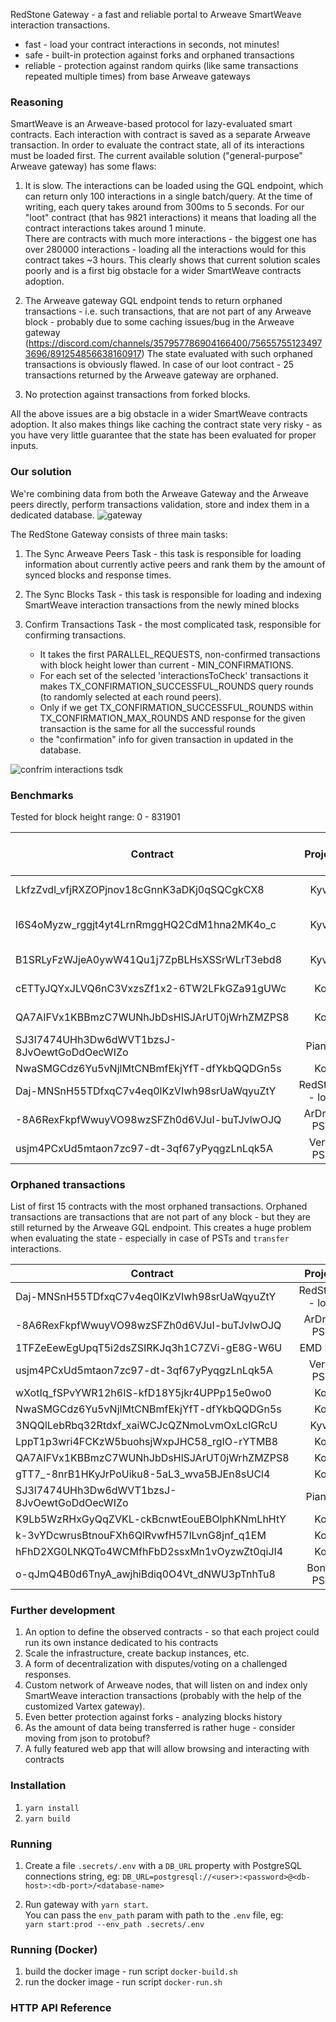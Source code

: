 RedStone Gateway - a fast and reliable portal to Arweave SmartWeave interaction transactions.

- fast - load your contract interactions in seconds, not minutes!
- safe - built-in protection against forks and orphaned transactions
- reliable - protection against random quirks (like same transactions repeated multiple times) from base Arweave
  gateways

### Reasoning

SmartWeave is an Arweave-based protocol for lazy-evaluated smart contracts. Each interaction with contract is saved as a
separate Arweave transaction. In order to evaluate the contract state, all of its interactions must be loaded first. The
current available solution ("general-purpose" Arweave gateway)
has some flaws:

1. It is slow. The interactions can be loaded using the GQL endpoint, which can return only 100 interactions in a single
   batch/query. At the time of writing, each query takes around from 300ms to 5 seconds. For
   our "loot" contract (that has 9821 interactions) it means that loading all the contract interactions takes around 1 minute.  
   There are contracts with much more interactions - the biggest one has over 280000 interactions - loading all the
   interactions would for this contract takes ~3 hours. This clearly shows that current solution
   scales poorly and is a first big obstacle for a wider SmartWeave contracts adoption.

2. The Arweave gateway GQL endpoint tends to return orphaned transactions - i.e. such transactions, that are not part of
   any Arweave block - probably due to some caching issues/bug in the Arweave
   gateway (https://discord.com/channels/357957786904166400/756557551234973696/891254856638160917)
   The state evaluated with such orphaned transactions is obviously flawed. In case of our loot contract - 25
   transactions returned by the Arweave gateway are orphaned.

3. No protection against transactions from forked blocks.

All the above issues are a big obstacle in a wider SmartWeave contracts adoption. It also makes things like caching the
contract state very risky - as you have very little guarantee that the state has been evaluated for proper inputs.

### Our solution

We're combining data from both the Arweave Gateway and the Arweave peers directly, perform transactions validation,
store and index them in a dedicated database.
![gateway](./docs/gateway.png)

The RedStone Gateway consists of three main tasks:

1. The Sync Arweave Peers Task - this task is responsible for loading information about currently active peers and rank
   them by the amount of synced blocks and response times.
2. The Sync Blocks Task - this task is responsible for loading and indexing SmartWeave interaction transactions from the
   newly mined blocks
3. Confirm Transactions Task - the most complicated task, responsible for confirming transactions.

   - It takes the first PARALLEL_REQUESTS, non-confirmed transactions with block height lower than current -
     MIN_CONFIRMATIONS.
   - For each set of the selected 'interactionsToCheck' transactions it makes TX_CONFIRMATION_SUCCESSFUL_ROUNDS query
     rounds (to randomly selected at each round peers).
   - Only if we get TX_CONFIRMATION_SUCCESSFUL_ROUNDS within TX_CONFIRMATION_MAX_ROUNDS AND response for the given
     transaction is the same for all the successful rounds

   * the "confirmation" info for given transaction in updated in the database.

![confrim interactions tsdk](./docs/conf_task.png) 

### Benchmarks

Tested for block height range: 0 - 831901

| Contract                                    |     Project     | Interactions |   Arweave GW | RedStone GW - 1st. load | RedStone GW - cache |
| ------------------------------------------- | :-------------: | -----------: | -----------: | ----------------------: | ------------------: |
| LkfzZvdl_vfjRXZOPjnov18cGnnK3aDKj0qSQCgkCX8 |      Kyve       |       281129 |  3h 7min 39s |               1 min 27s |                  8s |
| l6S4oMyzw_rggjt4yt4LrnRmggHQ2CdM1hna2MK4o_c |      Kyve       |       194326 | 2h 32min 54s |                     46s |                  6s |
| B1SRLyFzWJjeA0ywW41Qu1j7ZpBLHsXSSrWLrT3ebd8 |      Kyve       |        93098 |    38min 22s |                     16s |                  3s |
| cETTyJQYxJLVQ6nC3VxzsZf1x2-6TW2LFkGZa91gUWc |       Koi       |        22403 |     3min 15s |                      2s |                  1s |
| QA7AIFVx1KBBmzC7WUNhJbDsHlSJArUT0jWrhZMZPS8 |       Koi       |        12228 |     1min 25s |                      1s |               582ms |
| SJ3l7474UHh3Dw6dWVT1bzsJ-8JvOewtGoDdOecWIZo |     Pianity     |        10924 |     1min 13s |                      1s |               670ms |
| NwaSMGCdz6Yu5vNjlMtCNBmfEkjYfT-dfYkbQQDGn5s |       Koi       |        10137 |      1min 5s |                      1s |               491ms |
| Daj-MNSnH55TDfxqC7v4eq0lKzVIwh98srUaWqyuZtY | RedStone - loot |         9821 |      1min 1s |                   834ms |               358ms |
| -8A6RexFkpfWwuyVO98wzSFZh0d6VJuI-buTJvlwOJQ |   ArDrive PST   |         4786 |          20s |                   710ms |               190ms |
| usjm4PCxUd5mtaon7zc97-dt-3qf67yPyqgzLnLqk5A |    Verto PST    |         1041 |           3s |                   459ms |               142ms |

### Orphaned transactions

List of first 15 contracts with the most orphaned transactions. Orphaned transactions are transactions that are not part
of any block - but they are still returned by the Arweave GQL endpoint.
This creates a huge problem when evaluating the state - especially in case of PSTs and `transfer` interactions.

| Contract                                     |     Project     | Orphans |
| -------------------------------------------- | :-------------: | ------: |
| Daj-MNSnH55TDfxqC7v4eq0lKzVIwh98srUaWqyuZtY  | RedStone - loot |      25 |
| -8A6RexFkpfWwuyVO98wzSFZh0d6VJuI-buTJvlwOJQ  |   ArDrive PST   |       9 |
| 1TFZeEewEgUpqT5i2dsZSIRKJq3h1C7ZVi-gE8G-W6U  |     EMD PST     |       8 |
| usjm4PCxUd5mtaon7zc97-dt-3qf67yPyqgzLnLqk5A  |    Verto PST    |       8 |
| wXotIq_fSPvYWR12h6IS-kfD18Y5jkr4UPPp15e0wo0  |       Koi       |       7 |
| NwaSMGCdz6Yu5vNjlMtCNBmfEkjYfT-dfYkbQQDGn5s  |       Koi       |       6 |
| 3NQQlLebRbq32Rtdxf_xaiWCJcQZNmoLvmOxLclGRcU  |      Kyve       |       5 |
| LppT1p3wri4FCKzW5buohsjWxpJHC58_rgIO-rYTMB8  |       Koi       |       5 |
| QA7AIFVx1KBBmzC7WUNhJbDsHlSJArUT0jWrhZMZPS8  |       Koi       |       4 |
| gTT7\_-8nrB1HKyJrPoUiku8-5aL3_wva5BJEn8sUCl4 |       Koi       |       4 |
| SJ3l7474UHh3Dw6dWVT1bzsJ-8JvOewtGoDdOecWIZo  |     Pianity     |       4 |
| K9Lb5WzRHxGyQqZVKL-ckBcnwtEouEBOlphKNmLhHtY  |       Koi       |       4 |
| k-3vYDcwrusBtnouFXh6QlRvwfH57lLvnG8jnf_q1EM  |       Koi       |       4 |
| hFhD2XG0LNKQTo4WCMfhFbD2ssxMn1vOyzwZt0qiJI4  |       Koi       |       3 |
| o-qJmQ4B0d6TnyA_awjhiBdiq0O4Vt_dNWU3pTnhTu8  |    Bones PST    |       2 |

### Further development

1. An option to define the observed contracts - so that each project could run its own instance dedicated to his
   contracts
2. Scale the infrastructure, create backup instances, etc.
3. A form of decentralization with disputes/voting on a challenged responses.
4. Custom network of Arweave nodes, that will listen on and index only SmartWeave interaction transactions (probably
   with the help of the customized Vartex gateway).
5. Even better protection against forks - analyzing blocks history
6. As the amount of data being transferred is rather huge - consider moving from json to protobuf?
7. A fully featured web app that will allow browsing and interacting with contracts

### Installation

1. `yarn install`
2. `yarn build`

### Running

1. Create a file `.secrets/.env` with a `DB_URL` property with PostgreSQL connections string,
   eg: `DB_URL=postgresql://<user>:<password>@<db-host>:<db-port>/<database-name>`

2. Run gateway with `yarn start`.  
   You can pass the `env_path` param with path to the `.env` file, eg:  
   `yarn start:prod --env_path .secrets/.env`

### Running (Docker)

1. build the docker image - run script `docker-build.sh`
2. run the docker image - run script `docker-run.sh`

### HTTP API Reference
